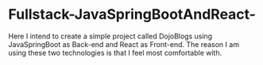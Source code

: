 # Fullstack-JavaSpringBootAndReact-

Here I intend to create a simple project called DojoBlogs using JavaSpringBoot as Back-end and React as Front-end.
The reason I am using these two technologies is that I feel most comfortable with.

